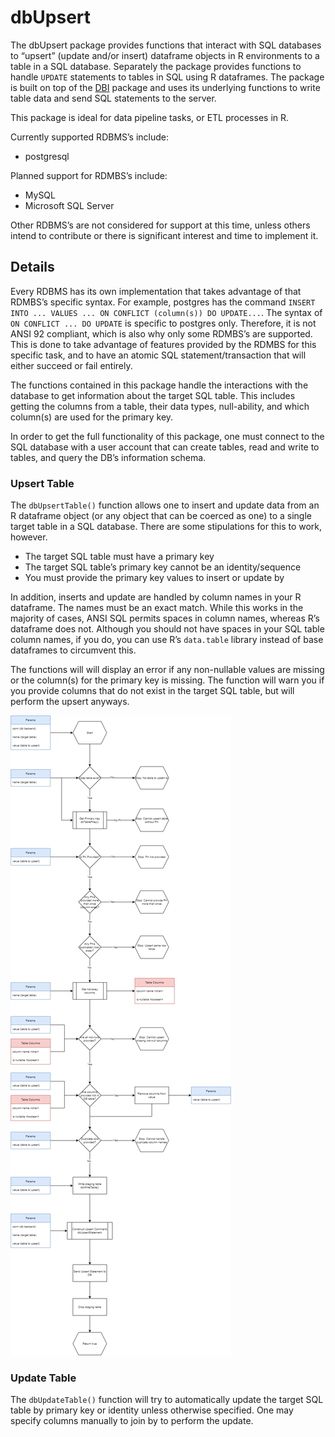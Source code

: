 
# dbUpsert

The dbUpsert package provides functions that interact with SQL databases
to “upsert” (update and/or insert) dataframe objects in R environments
to a table in a SQL database. Separately the package provides functions
to handle `UPDATE` statements to tables in SQL using R dataframes. The
package is built on top of the [DBI](https://github.com/r-dbi/DBI)
package and uses its underlying functions to write table data and send
SQL statements to the server.

This package is ideal for data pipeline tasks, or ETL processes in R.

Currently supported RDBMS’s include:

-   postgresql

Planned support for RDMBS’s include:

-   MySQL
-   Microsoft SQL Server

Other RDBMS’s are not considered for support at this time, unless others
intend to contribute or there is significant interest and time to
implement it.

## Details

Every RDBMS has its own implementation that takes advantage of that
RDMBS’s specific syntax. For example, postgres has the command
`INSERT INTO ... VALUES ... ON CONFLICT (column(s)) DO UPDATE...`. The
syntax of `ON CONFLICT ... DO UPDATE` is specific to postgres only.
Therefore, it is not ANSI 92 compliant, which is also why only some
RDMBS’s are supported. This is done to take advantage of features
provided by the RDMBS for this specific task, and to have an atomic SQL
statement/transaction that will either succeed or fail entirely.

The functions contained in this package handle the interactions with the
database to get information about the target SQL table. This includes
getting the columns from a table, their data types, null-ability, and
which column(s) are used for the primary key.

In order to get the full functionality of this package, one must connect
to the SQL database with a user account that can create tables, read and
write to tables, and query the DB’s information schema.

### Upsert Table

The `dbUpsertTable()` function allows one to insert and update data from
an R dataframe object (or any object that can be coerced as one) to a
single target table in a SQL database. There are some stipulations for
this to work, however.

-   The target SQL table must have a primary key
-   The target SQL table’s primary key cannot be an identity/sequence
-   You must provide the primary key values to insert or update by

In addition, inserts and update are handled by column names in your R
dataframe. The names must be an exact match. While this works in the
majority of cases, ANSI SQL permits spaces in column names, whereas R’s
dataframe does not. Although you should not have spaces in your SQL
table column names, if you do, you can use R’s `data.table` library
instead of base dataframes to circumvent this.

The functions will will display an error if any non-nullable values are
missing or the column(s) for the primary key is missing. The function
will warn you if you provide columns that do not exist in the target SQL
table, but will perform the upsert anyways.

![](images/dbUpsertTable_workflow.png)

### Update Table

The `dbUpdateTable()` function will try to automatically update the
target SQL table by primary key or identity unless otherwise specified.
One may specify columns manually to join by to perform the update.
